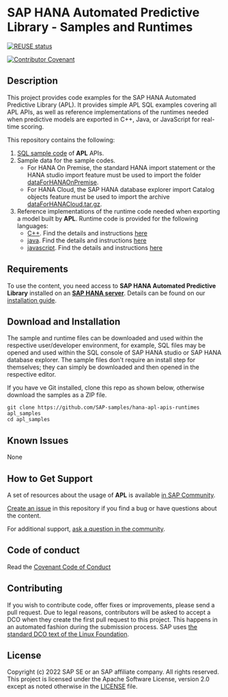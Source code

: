 # SAP HANA Automated Predictive Library - Samples and Runtimes
[![REUSE status](https://api.reuse.software/badge/github.com/SAP-samples/hana-apl-apis-runtimes)](https://api.reuse.software/info/github.com/SAP-samples/hana-apl-apis-runtimes)

[![Contributor Covenant](https://img.shields.io/badge/Contributor%20Covenant-2.1-4baaaa.svg)](code_of_conduct.md)
## Description
This project provides code examples for the SAP HANA Automated Predictive Library (APL). It provides simple APL SQL examples covering all APL APIs, as well as reference implementations of the runtimes needed when predictive models are exported in C++, Java, or JavaScript for real-time scoring.

This repository contains the following:
1. [SQL sample code](sql) of **APL** APIs.
2. Sample data for the sample codes. 
   * For HANA On Premise, the standard HANA import statement or the HANA studio import feature must be used to import the folder [dataForHANAOnPremise](dataForHANAOnPremise).
   * For HANA Cloud, the SAP HANA database explorer import Catalog objects feature must be used to import the archive [dataForHANACloud.tar.gz](dataForHANACloud.tar.gz).
3. Reference implementations of the runtime code needed when exporting a model built by **APL**. Runtime code is provided for the following languages:
   - [C++](runtimes/cpp). Find the details and instructions [here](runtimes/cpp/README.md)
   - [java](runtimes/java). Find the details and instructions [here](runtimes/java/README.md)
   - [javascript](runtimes/javascript). Find the details and instructions [here](runtimes/javascript/README.md)

## Requirements
To use the content, you need access to **SAP HANA Automated Predictive Library** installed on an [**SAP HANA server**](https://www.sap.com/uk/products/hana/what-is-sap-hana.html). Details can be found on our [installation guide](https://help.sap.com/viewer/419fd47c26b345239fdbb5e476a6bc54/2203/en-US).

## Download and Installation
The sample and runtime files can be downloaded and used within the respective user/developer environment, for example, SQL files may be opened and used within the SQL console of SAP HANA studio or SAP HANA database explorer. The sample files don't require an install step for themselves; they can simply be downloaded and then opened in the respective editor.

If you have ve Git installed, clone this repo as shown below, otherwise download the samples as a ZIP file.

```Shell
git clone https://github.com/SAP-samples/hana-apl-apis-runtimes apl_samples
cd apl_samples
```

## Known Issues
None
## How to Get Support
A set of resources about the usage of **APL** is available [in SAP Community](https://community.sap.com/search/?by=updated&ct=blog&q=APL).

[Create an issue](https://github.com/SAP-samples/<repository-name>/issues) in this repository if you find a bug or have questions about the content.
 
For additional support, [ask a question in the community](https://answers.sap.com/questions/ask.html).

## Code of conduct
Read the [Covenant Code of Conduct](CODE_OF_CONDUCT.md)
## Contributing
If you wish to contribute code, offer fixes or improvements, please send a pull request. Due to legal reasons, contributors will be asked to accept a DCO when they create the first pull request to this project. This happens in an automated fashion during the submission process. SAP uses [the standard DCO text of the Linux Foundation](https://developercertificate.org/).

## License
Copyright (c) 2022 SAP SE or an SAP affiliate company. All rights reserved. This project is licensed under the Apache Software License, version 2.0 except as noted otherwise in the [LICENSE](LICENSES/Apache-2.0.txt) file.
